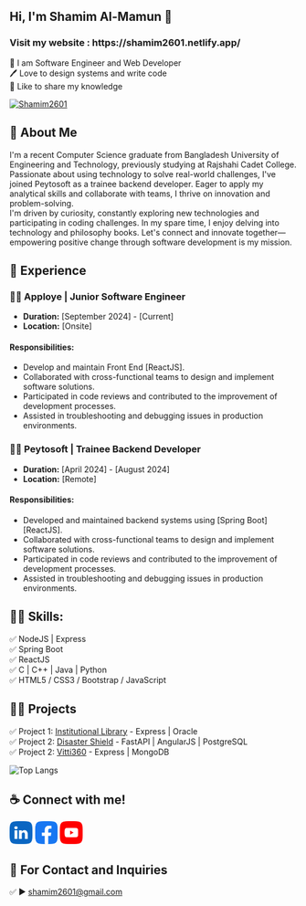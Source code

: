 ## Hi, I'm Shamim Al-Mamun 👋
<h3>Visit my website : https://shamim2601.netlify.app/ </h3>
<p>
👑 I am Software Engineer and Web Developer <br> 
🖊️ Love to design systems and write code <br> 
🎤 Like to share my knowledge </p> 


<p align="left"> <a href="https://www.linkedin.com/in/shamim2601/" target="blank"><img src="https://img.shields.io/twitter/follow/Shamim2601?logo=linkedin&style=for-the-ba" alt="Shamim2601" /></a> </p>

## 🚀 About Me
I'm a recent Computer Science graduate from Bangladesh University of Engineering and Technology, previously studying at Rajshahi Cadet College. <br>
Passionate about using technology to solve real-world challenges, I've joined Peytosoft as a trainee backend developer. Eager to apply my analytical skills and collaborate with teams, I thrive on innovation and problem-solving. <br>
I'm driven by curiosity, constantly exploring new technologies and participating in coding challenges. In my spare time, I enjoy delving into technology and philosophy books. Let's connect and innovate together—empowering positive change through software development is my mission.

## 💼 Experience

### 👨‍💻 Apploye | Junior Software Engineer
- **Duration:** [September 2024] - [Current]
- **Location:** [Onsite]

#### Responsibilities:
- Develop and maintain Front End [ReactJS].
- Collaborated with cross-functional teams to design and implement software solutions.
- Participated in code reviews and contributed to the improvement of development processes.
- Assisted in troubleshooting and debugging issues in production environments.

### 👨‍💻 Peytosoft | Trainee Backend Developer
- **Duration:** [April 2024] - [August 2024]
- **Location:** [Remote]

#### Responsibilities:
- Developed and maintained backend systems using [Spring Boot] [ReactJS].
- Collaborated with cross-functional teams to design and implement software solutions.
- Participated in code reviews and contributed to the improvement of development processes.
- Assisted in troubleshooting and debugging issues in production environments.

## 👨‍💻 Skills: 
✅ NodeJS | Express <br> 
✅ Spring Boot <br>
✅ ReactJS <br>
✅ C | C++ | Java | Python <br>
✅ HTML5 / CSS3 / Bootstrap / JavaScript <br>

## 👨‍💻 Projects
✅ Project 1: [Institutional Library](https://github.com/Shamim2601/Institutional-Library) - Express | Oracle <br>
✅ Project 2: [Disaster Shield](https://github.com/Shamim2601/disaster-shield-backend) - FastAPI | AngularJS | PostgreSQL <br>
✅ Project 2: [Vitti360](https://www.vitti360.xyz/) - Express | MongoDB <br>

![Top Langs](https://github-readme-stats.vercel.app/api/top-langs/?username=Shamim2601&layout=compact)


## ☕ Connect with me!
[<img src='https://github.com/shovoalways/shovoalways/blob/main/img/linkedin.png?raw=true' alt='linkedin' height='40'>](https://www.linkedin.com/in/shamim2601/)  [<img src='https://github.com/shovoalways/shovoalways/blob/main/img/facebook.png?raw=true' alt='facebook' height='40'>](https://www.facebook.com/samamun60)  [<img src='https://github.com/shovoalways/shovoalways/blob/main/img/youtube.png?raw=true' alt='YouTube' height='40'>](https://www.youtube.com/@samamun60)  



## 📧 For Contact and Inquiries 
✅  ► shamim2601@gmail.com
